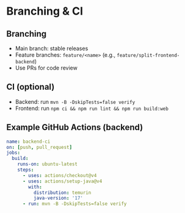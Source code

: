 # Branching & CI

## Branching
- Main branch: stable releases
- Feature branches: `feature/<name>` (e.g., `feature/split-frontend-backend`)
- Use PRs for code review

## CI (optional)
- Backend: run `mvn -B -DskipTests=false verify`
- Frontend: run `npm ci && npm run lint && npm run build:web`

## Example GitHub Actions (backend)
```yaml
name: backend-ci
on: [push, pull_request]
jobs:
  build:
    runs-on: ubuntu-latest
    steps:
      - uses: actions/checkout@v4
      - uses: actions/setup-java@v4
        with:
          distribution: temurin
          java-version: '17'
      - run: mvn -B -DskipTests=false verify
```
